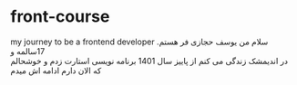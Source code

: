 # front-course

my journey to be a frontend developer
سلام من یوسف حجازی فر هستم.
17سالمه و  
در اندیمشک زندگی می کنم
از پاییز سال 1401 برنامه نویسی استارت زدم و خوشحالم که الان دارم ادامه اش میدم
